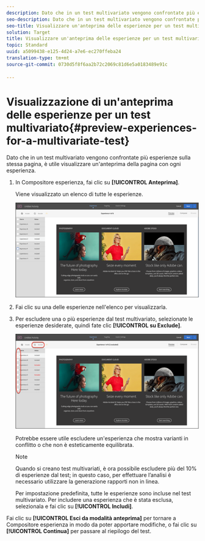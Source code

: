 ```yaml
---
description: Dato che in un test multivariato vengono confrontate più esperienze sulla stessa pagina, è utile visualizzare un'anteprima della pagina con ogni esperienza.
seo-description: Dato che in un test multivariato vengono confrontate più esperienze sulla stessa pagina, è utile visualizzare un'anteprima della pagina con ogni esperienza.
seo-title: Visualizzare un'anteprima delle esperienze per un test multivariato
solution: Target
title: Visualizzare un'anteprima delle esperienze per un test multivariato
topic: Standard
uuid: a5099438-e125-4d24-a7e6-ec270ffeba24
translation-type: tm+mt
source-git-commit: 0730d5f8f6aa2b72c2069c81d6e5a0183489e91c

---
```



# Visualizzazione di un&#39;anteprima delle esperienze per un test multivariato{#preview-experiences-for-a-multivariate-test}

Dato che in un test multivariato vengono confrontate più esperienze sulla stessa pagina, è utile visualizzare un&#39;anteprima della pagina con ogni esperienza.

1. In Compositore esperienza, fai clic su **[!UICONTROL Anteprima]**.

   Viene visualizzato un elenco di tutte le esperienze.

   ![](assets/preview.png)

1. Fai clic su una delle esperienze nell&#39;elenco per visualizzarla.

1. Per escludere una o più esperienze dal test multivariato, selezionate le esperienze desiderate, quindi fate clic **[!UICONTROL su Exclude]**.

   ![Escludi esperienze](/help/c-activities/c-multivariate-testing/t-create-multivariate-test/assets/preview-mvt-exclude.png)

   Potrebbe essere utile escludere un&#39;esperienza che mostra varianti in conflitto o che non è esteticamente equilibrata.

   >[!NOTE]
   >
   >Quando si creano test multivariati, è ora possibile escludere più del 10% di esperienze dal test; in questo caso, per effettuare l’analisi è necessario utilizzare la generazione rapporti non in linea.

   Per impostazione predefinita, tutte le esperienze sono incluse nel test multivariato. Per includere una esperienza che è stata esclusa, selezionala e fai clic su **[!UICONTROL Includi]**.

Fai clic su **[!UICONTROL Esci da modalità anteprima]** per tornare a Compositore esperienza in modo da poter apportare modifiche, o fai clic su **[!UICONTROL Continua]** per passare al riepilogo del test.


